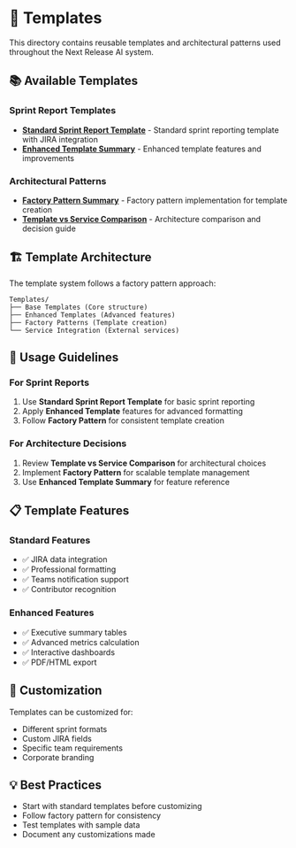 # 🎨 Templates

This directory contains reusable templates and architectural patterns used throughout the Next Release AI system.

## 📚 Available Templates

### Sprint Report Templates
- **[Standard Sprint Report Template](./STANDARD_SPRINT_REPORT_TEMPLATE.md)** - Standard sprint reporting template with JIRA integration
- **[Enhanced Template Summary](./ENHANCED_TEMPLATE_SUMMARY.md)** - Enhanced template features and improvements

### Architectural Patterns
- **[Factory Pattern Summary](./FACTORY_PATTERN_SUMMARY.md)** - Factory pattern implementation for template creation
- **[Template vs Service Comparison](./TEMPLATE_VS_SERVICE_COMPARISON.md)** - Architecture comparison and decision guide

## 🏗️ Template Architecture

The template system follows a factory pattern approach:

```
Templates/
├── Base Templates (Core structure)
├── Enhanced Templates (Advanced features)
├── Factory Patterns (Template creation)
└── Service Integration (External services)
```

## 🎯 Usage Guidelines

### For Sprint Reports
1. Use **Standard Sprint Report Template** for basic sprint reporting
2. Apply **Enhanced Template** features for advanced formatting
3. Follow **Factory Pattern** for consistent template creation

### For Architecture Decisions
1. Review **Template vs Service Comparison** for architectural choices
2. Implement **Factory Pattern** for scalable template management
3. Use **Enhanced Template Summary** for feature reference

## 📋 Template Features

### Standard Features
- ✅ JIRA data integration
- ✅ Professional formatting
- ✅ Teams notification support
- ✅ Contributor recognition

### Enhanced Features
- ✅ Executive summary tables
- ✅ Advanced metrics calculation
- ✅ Interactive dashboards
- ✅ PDF/HTML export

## 🔧 Customization

Templates can be customized for:
- Different sprint formats
- Custom JIRA fields
- Specific team requirements
- Corporate branding

## 💡 Best Practices

- Start with standard templates before customizing
- Follow factory pattern for consistency
- Test templates with sample data
- Document any customizations made
